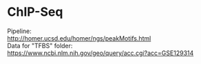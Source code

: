 # ChIP-Seq
 Pipeline:  
 http://homer.ucsd.edu/homer/ngs/peakMotifs.html  
 Data for "TFBS" folder:  
 https://www.ncbi.nlm.nih.gov/geo/query/acc.cgi?acc=GSE129314  
